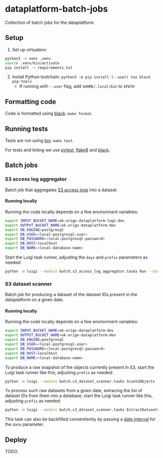 dataplatform-batch-jobs
=======================

Collection of batch jobs for the dataplatform.

## Setup

1. Set up virtualenv:
```bash
python3 -m venv .venv
source .venv/bin/activate
pip install -r requirements.txt
```
2. Install Python toolchain: `python3 -m pip install (--user) tox black pip-tools`
   - If running with `--user` flag, add `$HOME/.local/bin` to `$PATH`

## Formatting code

Code is formatted using [black](https://pypi.org/project/black/): `make format`.

## Running tests

Tests are run using [tox](https://pypi.org/project/tox/): `make test`.

For tests and linting we use [pytest](https://pypi.org/project/pytest/), [flake8](https://pypi.org/project/flake8/) and [black](https://pypi.org/project/black/).

## Batch jobs

### S3 access log aggregator

Batch job that aggregates [S3 access logs](https://docs.aws.amazon.com/AmazonS3/latest/dev/LogFormat.html) into a dataset.

#### Running locally

Running the code locally depends on a few environment variables:

```bash
export INPUT_BUCKET_NAME=ok-origo-dataplatform-logs-dev
export OUTPUT_BUCKET_NAME=ok-origo-dataplatform-dev
export DB_ENGINE=postgresql
export DB_USER=<local-postgresql-user>
export DB_PASSWORD=<local-postgresql-password>
export DB_HOST=localhost
export DB_NAME=<local-database-name>
```

Start the Luigi task runner, adjusting the `days` and `prefix` parameters as needed:

```bash
python -m luigi --module batch.s3_access_log_aggregator.tasks Run --days 4 --prefix test/my-testing-bucket --local-scheduler
```

### S3 dataset scanner

Batch job for producing a dataset of the dataset IDs present in the dataplatform on a given date.

#### Running locally

Running the code locally depends on a few environment variables:

```bash
export INPUT_BUCKET_NAME=ok-origo-dataplatform-dev
export OUTPUT_BUCKET_NAME=ok-origo-dataplatform-dev
export DB_ENGINE=postgresql
export DB_USER=<local-postgresql-user>
export DB_PASSWORD=<local-postgresql-password>
export DB_HOST=localhost
export DB_NAME=<local-database-name>
```

To produce a raw snapshot of the objects currently present in S3, start the
Luigi task runner like this, adjusting `prefix` as needed:

```bash
python -m luigi --module batch.s3_dataset_scanner.tasks ScanS3Objects --prefix test/my-testing-bucket --local-scheduler
```

To process such raw datasets from a given date, extracing the list of dataset
IDs from them into a database, start the Luigi task runner like this, adjusting
`prefix` as needed:

```bash
python -m luigi --module batch.s3_dataset_scanner.tasks ExtractDatasetsFromS3Metadata --prefix test/my-testing-bucket --date 2020-04-17 --local-scheduler
```

This task can also be backfilled conventiently by passing a [date
interval](https://luigi.readthedocs.io/en/stable/api/luigi.date_interval.htmlback)
for the `date` parameter.

## Deploy

TODO.
